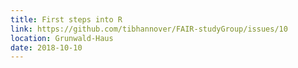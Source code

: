 ```yaml
---
title: First steps into R
link: https://github.com/tibhannover/FAIR-studyGroup/issues/10
location: Grunwald-Haus
date: 2018-10-10
---
```

